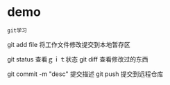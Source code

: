 # demo

```python
git学习

```
git add file  将工作文件修改提交到本地暂存区

git status  查看ｇｉｔ状态
git diff 查看修改过的东西


git commit -m "desc"  提交描述
git push  提交到远程仓库



